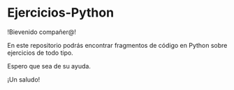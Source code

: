 # Ejercicios-Python
 
!Bievenido compañer@!

En este repositorio podrás encontrar fragmentos de código en Python sobre ejercicios de todo tipo.

Espero que sea de su ayuda.

¡Un saludo!